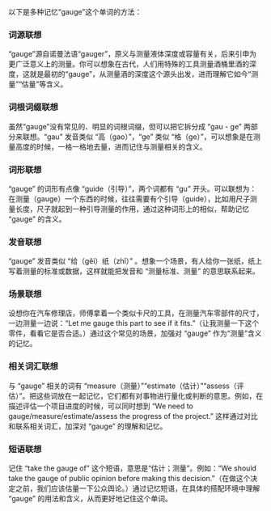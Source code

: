 以下是多种记忆“gauge”这个单词的方法：

### 词源联想
“gauge”源自诺曼法语“gauger”，原义与测量液体深度或容量有关，后来引申为更广泛意义上的测量。你可以想象在古代，人们用特殊的工具测量酒桶里酒的深度，这就是最初的“gauge”，从测量酒的深度这个源头出发，进而理解它如今“测量”“估量”等含义。

### 词根词缀联想
虽然“gauge”没有常见的、明显的词根词缀，但可以把它拆分成 “gau - ge” 两部分来联想。“gau” 发音类似 “高（gao）”，“ge” 类似 “格（ge）”，可以想象是在测量高度的时候，一格一格地去量，进而记住与测量相关的含义。

### 词形联想
“gauge” 的词形有点像 “guide（引导）”，两个词都有 “gu” 开头。可以联想为：在测量（gauge）一个东西的时候，往往需要有个引导（guide），比如用尺子测量长度，尺子就起到一种引导测量的作用，通过这种词形上的相似，帮助记忆 “gauge” 的含义。

### 发音联想
“gauge” 发音类似 “给（gěi）纸（zhǐ）” 。想象一个场景，有人给你一张纸，纸上写着测量的标准或数据，这样就能把发音和 “测量标准、测量” 的意思联系起来。

### 场景联想
设想你在汽车修理店，师傅拿着一个类似卡尺的工具，在测量汽车零部件的尺寸，一边测量一边说：“Let me gauge this part to see if it fits.”（让我测量一下这个零件，看看它是否合适。）通过这个常见的场景，加强对 “gauge” 作为“测量”含义的记忆。

### 相关词汇联想
与 “gauge” 相关的词有 “measure（测量）”“estimate（估计）”“assess（评估）”。把这些词放在一起记忆，它们都有对事物进行量化或判断的意思。例如，在描述评估一个项目进度的时候，可以同时想到 “We need to gauge/measure/estimate/assess the progress of the project.” 这样通过对比和联系相关词汇，加深对 “gauge” 的理解和记忆。

### 短语联想
记住 “take the gauge of” 这个短语，意思是“估计；测量”。例如：“We should take the gauge of public opinion before making this decision.”（在做这个决定之前，我们应该估量一下公众舆论。）通过记忆短语，在具体的搭配环境中理解 “gauge” 的用法和含义，从而更好地记住这个单词。 